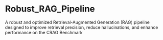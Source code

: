# Robust_RAG_Pipeline
A robust and optimized Retrieval-Augmented Generation (RAG) pipeline designed to improve retrieval precision, reduce hallucinations, and enhance performance on the CRAG Benchmark
